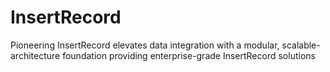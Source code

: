 # InsertRecord
Pioneering InsertRecord elevates data integration with a modular, scalable-architecture foundation providing enterprise-grade InsertRecord solutions
